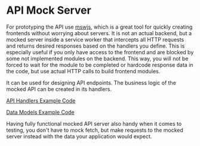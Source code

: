 # API Mock Server

For prototyping the API use [mswjs](https://mswjs.io/), which is a great tool for quickly creating frontends without worrying about servers. It is not an actual backend, but a mocked server inside a service worker that intercepts all HTTP requests and returns desired responses based on the handlers you define. This is especially useful if you only have access to the frontend and are blocked by some not implemented modules on the backend. This way, you will not be forced to wait for the module to be completed or hardcode response data in the code, but use actual HTTP calls to build frontend modules.

It can be used for designing API endpoints. The business logic of the mocked API can be created in its handlers.

[API Handlers Example Code](../src/test/server/handlers/auth.ts)

[Data Models Example Code](../src/test/server/models.ts)

Having fully functional mocked API server also handy when it comes to testing, you don't have to mock fetch, but make requests to the mocked server instead with the data your application would expect.
